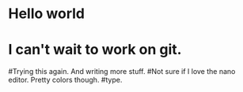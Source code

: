 # Hello world
# I can't wait to work on git. 
#Trying this again. And writing more stuff.
#Not sure if I love the nano editor. Pretty colors though. 
#type. 
